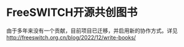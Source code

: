 # FreeSWITCH开源共创图书

由于多年来没有一个贡献，目前项目已迁移，并启用新的协作方式。详见 http://freeswitch.org.cn/blog/2022/12/write-books/

